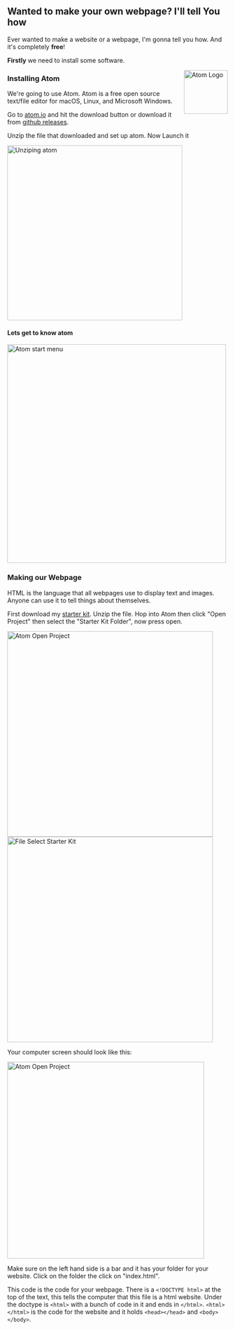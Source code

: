 ## Wanted to make your own webpage? I'll tell You how
Ever wanted to make a website or a webpage, I'm gonna tell you how. And it's completely **free**!

**Firstly** we need to install some software. 

<img align="right" width="100" alt="Atom Logo" src="https://user-images.githubusercontent.com/65277548/125181862-51a39900-e24c-11eb-9822-92173ef9b37c.png">

### Installing Atom

We're going to use Atom. Atom is a free open source text/file editor for macOS, Linux, and Microsoft Windows.

Go to [atom.io](https://atom.io/) and hit the download button or download it from [github releases](https://github.com/atom/atom/releases/tag/v1.57.0).

Unzip the file that downloaded and set up atom. Now Launch it

<img align="center" width="400" alt="Unziping atom" src="https://user-images.githubusercontent.com/65277548/125181957-25d4e300-e24d-11eb-95c3-94947a401bf7.png">

#### Lets get to know atom

<img align="center" width="500" alt="Atom start menu" src="https://user-images.githubusercontent.com/65277548/125182038-d80caa80-e24d-11eb-96f1-e559cbb9943e.png">

### Making our Webpage
HTML is the language that all webpages use to display text and images. Anyone can use it to tell things about themselves.

First download my [starter kit](https://github.com/Daniel4-Scratch/Learn-html/releases). Unzip the file. Hop into Atom then click "Open Project" then select the "Starter Kit Folder", now press open.

<img width="470" alt="Atom Open Project" src="https://user-images.githubusercontent.com/65277548/125182917-7cdeb600-e255-11eb-8fbd-6c299ffbfd92.png"><img width="470" alt="File Select Starter Kit" src="https://user-images.githubusercontent.com/65277548/125183056-92081480-e256-11eb-9f17-f32b202934de.png">

Your computer screen should look like this:

<img width="450" alt="Atom Open Project" src="https://user-images.githubusercontent.com/65277548/125183297-ce3c7480-e258-11eb-9368-69e2517e6296.png">

Make sure on the left hand side is a bar and it has your folder for your website. Click on the folder the click on "index.html".

This code is the code for your webpage. There is a `<!DOCTYPE html>` at the top of the text, this tells the computer that this file is a html website. Under the doctype is `<html>` with a bunch of code in it and ends in `</html>`. `<html></html>` is the code for the website and it holds `<head></head>` and `<body></body>`. 


